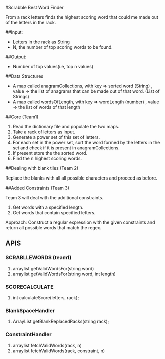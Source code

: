 #Scrabble Best Word Finder

From a rack letters finds the highest scoring word that could me made out of the letters in the rack.

##Input:

-   Letters in the rack as String
-   N, the number of top scoring words to be found.

##Output:

-   Number of top values(i.e, top n values)


##Data Structures

- A map called anagramCollections, with key => sorted word (String) , value => the list of anagrams that can be made out of that word. (List of Strings)
- A map called wordsOfLength, with key => wordLength (number) , value => the list of words of that length


##Core (Team1)

1. Read the dictionary file and populate the two maps.
2. Take a rack of letters as input.
3. Generate a power set of this set of letters.
4. For each set in the power set, sort the word formed by the letters in the set and check if it is present in anagramCollections.
5. If present store the the sorted word.
6. Find the n highest scoring words.


##Dealing with blank tiles (Team 2)

Replace the blanks with all all possible characters and proceed as before.

##Added Constraints (Team 3)

Team 3 will deal with the additional constraints.
1. Get words with a specified length.
2. Get words that contain specified letters.

Approach: Construct a regular expression with the given constraints and return all possible words that match the regex.


APIS
-------
### SCRABLLEWORDS (team1)

1. arraylist<string> getValidWordsFor(string word)
2. arraylist<string> getValidWordsFor(string word, int length)

### SCORECALCULATE

1. int calculateScore(letters, rack);

### BlankSpaceHandler
1. ArrayList<String> getBlankReplacedRacks(string rack);

### ConstraintHandler

1. arraylist<string> fetchValidWords(rack, n)
2. arraylist<string> fetchValidWords(rack, constraint, n)



